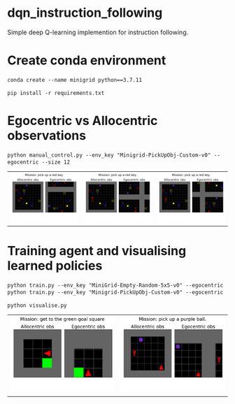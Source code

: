 # dqn_instruction_following
Simple deep Q-learning implemention for instruction following. 

# Create conda environment
```
conda create --name minigrid python==3.7.11
```
```
pip install -r requirements.txt
```

# Egocentric vs Allocentric observations

```
python manual_control.py --env_key "Minigrid-PickUpObj-Custom-v0" --egocentric --size 12
```

<table>
  <tr>
    <td> <img src="images/forward_agent.gif"  alt="forward agent" width = 100% height = auto > </td>
    <td> <img src="images/rotating_agent.gif"  alt="rotating agent" width = 100% height = auto > </td>
    <td> <img src="images/random_agent.gif"  alt="random agent" width = 100% height = auto > </td>
  </tr>   
</table>

# Training agent and visualising learned policies

```
python train.py --env_key "MiniGrid-Empty-Random-5x5-v0" --egocentric
python train.py --env_key "Minigrid-PickUpObj-Custom-v0" --egocentric
```
```
python visualise.py
```
<table>
  <tr>
    <td> <img src="images//trained_agent_MiniGrid-Empty-Random-5x5-v0.gif"  alt="trained_agent MiniGrid-Empty-Random-5x5-v0" width = 100% height = auto > </td>
    <td> <img src="images/trained_agent_Minigrid-PickUpObj-Custom-v0.gif"  alt="trained_agent MiniGrid-PickUpObj-Custom-v0" width = 100% height = auto > </td>
  </tr>   
</table>

